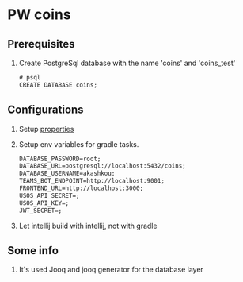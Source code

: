 # PW coins

## Prerequisites

1. Create PostgreSql database with the name 'coins' and 'coins_test'
   ```txt
   # psql
   CREATE DATABASE coins;
   ```

## Configurations

1. Setup [properties](src/main/resources/application.yml)
2. Setup env variables for gradle tasks.

   ```txt
   DATABASE_PASSWORD=root;
   DATABASE_URL=postgresql://localhost:5432/coins;
   DATABASE_USERNAME=akashkou;
   TEAMS_BOT_ENDPOINT=http://localhost:9001;
   FRONTEND_URL=http://localhost:3000;
   USOS_API_SECRET=;
   USOS_API_KEY=;
   JWT_SECRET=;
   ```

3. Let intellij build with intellij, not with gradle

## Some info

1. It's used Jooq and jooq generator for the database layer
